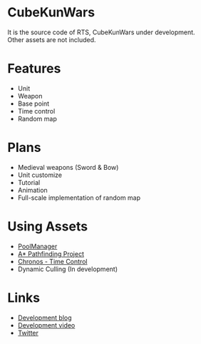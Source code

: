 # CubeKunWars
It is the source code of RTS, CubeKunWars under development.  
Other assets are not included.
# Features
- Unit
- Weapon
- Base point
- Time control
- Random map
# Plans
- Medieval weapons (Sword & Bow)
- Unit customize
- Tutorial
- Animation
- Full-scale implementation of random map
# Using Assets
- [PoolManager](https://github.com/MackySoft/Unity_PoolManager.git)
- [A* Pathfinding Project](https://www.assetstore.unity3d.com/#!/content/87744?aid=1011lRcb)
- [Chronos - Time Control](https://www.assetstore.unity3d.com/#!/content/31225?aid=1011lRcb)
- Dynamic Culling (In development)
# Links
- [Development blog](http://mackysoft.hatenablog.com/archive/category/Unity%E3%81%A7RTS%E3%82%92%E4%BD%9C%E3%82%8B)
- [Development video](https://www.youtube.com/playlist?list=PLe0iAfZJLA2EcHWM6A0YxoaBXjaqz4Top)
- [Twitter](https://twitter.com/macky_soft)
